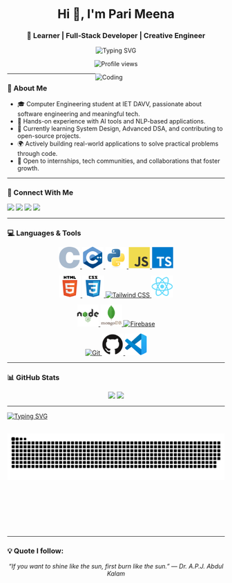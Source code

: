 <h1 align="center">Hi 👋, I'm Pari Meena</h1>
<h3 align="center">🚀 Learner | Full‑Stack Developer | Creative Engineer</h3>

<!-- Typing animation -->
<p align="center">
  <img src="https://readme-typing-svg.herokuapp.com?font=Fira+Code&weight=500&size=22&pause=1000&color=F763D0&center=true&vCenter=true&multiline=true&width=600&height=60&lines=Turning+ideas+into+impact+⚡" alt="Typing SVG" />
</p>

<p align="center">
  <img src="https://komarev.com/ghpvc/?username=parimeena404&label=Profile%20Views&color=blueviolet&style=flat" alt="Profile views" />
</p>

<img align="right" alt="Coding" width="300" src="https://user-images.githubusercontent.com/74038190/236119160-976a0405-caa7-470c-9356-16d43402ea0a.gif" />

---

### 🚀 About Me

- 🎓 Computer Engineering student at IET DAVV, passionate about software engineering and meaningful tech.
- 🤖 Hands-on experience with AI tools and NLP-based applications.
- 🌱 Currently learning System Design, Advanced DSA, and contributing to open-source projects.
- 🌍 Actively building real-world applications to solve practical problems through code.
- 🤝 Open to internships, tech communities, and collaborations that foster growth.


---

### 🔗 Connect With Me

<p align="left">
  
  <a href="https://linkedin.com/in/pari-meena-5b7814297" target="_blank"><img src="https://img.shields.io/badge/LinkedIn-0077B5?style=for-the-badge&logo=linkedin&logoColor=white"/></a>
  <a href="mailto:parimeena404@gmail.com"><img src="https://img.shields.io/badge/Email-D14836?style=for-the-badge&logo=gmail&logoColor=white"/></a>
  <a href="https://github.com/parimeena404" target="_blank"><img src="https://img.shields.io/badge/GitHub-181717?style=for-the-badge&logo=github&logoColor=white"/></a>
  <a href="https://www.instagram.com/magicwrites_official?igsh=a2pwaTI2bDF6OXpt" target="_blank"><img src="https://img.shields.io/badge/Instagram-E4405F?style=for-the-badge&logo=instagram&logoColor=white"/></a>
</p>

---
### 💻 Languages & Tools

<p align="center">
  <!-- Row 1: Core Languages -->
  <a href="https://www.cprogramming.com/" target="_blank">
    <img src="https://raw.githubusercontent.com/devicons/devicon/master/icons/c/c-original.svg" alt="C" width="50" height="50"/>
  </a>
  <a href="https://www.w3schools.com/cpp/" target="_blank">
    <img src="https://raw.githubusercontent.com/devicons/devicon/master/icons/cplusplus/cplusplus-original.svg" alt="C++" width="50" height="50"/>
  </a>
  <a href="https://www.python.org" target="_blank">
    <img src="https://raw.githubusercontent.com/devicons/devicon/master/icons/python/python-original.svg" alt="Python" width="50" height="50"/>
  </a>
  <a href="https://developer.mozilla.org/en-US/docs/Web/JavaScript" target="_blank">
    <img src="https://raw.githubusercontent.com/devicons/devicon/master/icons/javascript/javascript-original.svg" alt="JavaScript" width="50" height="50"/>
  </a>
  <a href="https://www.typescriptlang.org/" target="_blank">
    <img src="https://raw.githubusercontent.com/devicons/devicon/master/icons/typescript/typescript-original.svg" alt="TypeScript" width="50" height="50"/>
  </a>
</p>

<p align="center">
  <!-- Row 2: Frontend -->
  <a href="https://developer.mozilla.org/en-US/docs/Web/HTML" target="_blank">
    <img src="https://raw.githubusercontent.com/devicons/devicon/master/icons/html5/html5-original-wordmark.svg" alt="HTML5" width="50" height="50"/>
  </a>
  <a href="https://developer.mozilla.org/en-US/docs/Web/CSS" target="_blank">
    <img src="https://raw.githubusercontent.com/devicons/devicon/master/icons/css3/css3-original-wordmark.svg" alt="CSS3" width="50" height="50"/>
  </a>
  <a href="https://tailwindcss.com/" target="_blank">
    <img src="https://www.vectorlogo.zone/logos/tailwindcss/tailwindcss-icon.svg" alt="Tailwind CSS" width="50" height="50"/>
  </a>
  <a href="https://reactjs.org/" target="_blank">
    <img src="https://raw.githubusercontent.com/devicons/devicon/master/icons/react/react-original.svg" alt="React" width="50" height="50"/>
  </a>
</p>

<p align="center">
  <!-- Row 3: Backend & DB -->
  <a href="https://nodejs.org" target="_blank">
    <img src="https://raw.githubusercontent.com/devicons/devicon/master/icons/nodejs/nodejs-original-wordmark.svg" alt="Node.js" width="50" height="50"/>
  </a>
  <a href="https://www.mongodb.com/" target="_blank">
    <img src="https://raw.githubusercontent.com/devicons/devicon/master/icons/mongodb/mongodb-original-wordmark.svg" alt="MongoDB" width="50" height="50"/>
  </a>
  <a href="https://firebase.google.com/" target="_blank">
    <img src="https://www.vectorlogo.zone/logos/firebase/firebase-icon.svg" alt="Firebase" width="50" height="50"/>
  </a>
</p>

<p align="center">
  <!-- Row 4: Tools -->
  <a href="https://git-scm.com/" target="_blank">
    <img src="https://www.vectorlogo.zone/logos/git-scm/git-scm-icon.svg" alt="Git" width="50" height="50"/>
  </a>
  <a href="https://github.com/" target="_blank">
    <img src="https://raw.githubusercontent.com/devicons/devicon/master/icons/github/github-original.svg" alt="GitHub" width="50" height="50"/>
  </a>
  <a href="https://code.visualstudio.com/" target="_blank">
    <img src="https://raw.githubusercontent.com/devicons/devicon/master/icons/vscode/vscode-original.svg" alt="VS Code" width="50" height="50"/>
  </a>
</p>

---

### 📊 GitHub Stats

<p align="center">
  <img src="https://github-readme-stats.vercel.app/api?username=parimeena404&show_icons=true&theme=tokyonight&hide_border=true" width="48%"/>
  <img src="https://github-readme-stats.vercel.app/api/top-langs/?username=parimeena404&layout=compact&theme=tokyonight&hide_border=true" width="48%"/>
</p


---
---


[![Typing SVG](https://readme-typing-svg.herokuapp.com?font=DM+Sans&weight=800&size=30&duration=10&pause=500&color=FFFFFF&center=true&vCenter=true&repeat=false&width=1000&lines=My+Contributions+)](https://git.io/typing-svg)

<div align="center">
  <br>
  <picture>
    <source media="(prefers-color-scheme: dark)" srcset="https://raw.githubusercontent.com/platane/platane/output/github-contribution-grid-snake-dark.svg">
    <source media="(prefers-color-scheme: light)" srcset="https://raw.githubusercontent.com/platane/platane/output/github-contribution-grid-snake.svg">
    <img alt="github contribution grid snake animation" src="https://raw.githubusercontent.com/platane/platane/output/github-contribution-grid-snake.svg">
  </picture>

<!-- _generated with [Platane/snk](https://github.com/Platane/snk)_ -->

  <br/><br/><br/>
</div>
<br/>
<br/>

---

### 💡 Quote I follow:

<p align="center"><i>“If you want to shine like the sun, first burn like the sun.” — Dr. A.P.J. Abdul Kalam</i></p>
<br>
